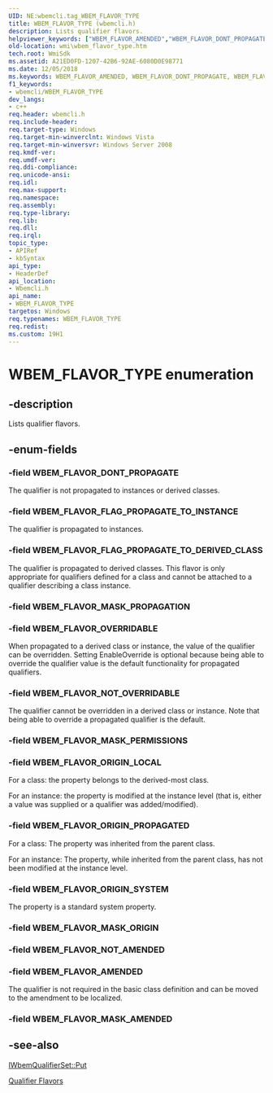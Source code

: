 ```yaml
---
UID: NE:wbemcli.tag_WBEM_FLAVOR_TYPE
title: WBEM_FLAVOR_TYPE (wbemcli.h)
description: Lists qualifier flavors.
helpviewer_keywords: ["WBEM_FLAVOR_AMENDED","WBEM_FLAVOR_DONT_PROPAGATE","WBEM_FLAVOR_FLAG_PROPAGATE_TO_DERIVED_CLASS","WBEM_FLAVOR_FLAG_PROPAGATE_TO_INSTANCE","WBEM_FLAVOR_MASK_AMENDED","WBEM_FLAVOR_MASK_ORIGIN","WBEM_FLAVOR_MASK_PERMISSIONS","WBEM_FLAVOR_MASK_PROPAGATION","WBEM_FLAVOR_NOT_AMENDED","WBEM_FLAVOR_NOT_OVERRIDABLE","WBEM_FLAVOR_ORIGIN_LOCAL","WBEM_FLAVOR_ORIGIN_PROPAGATED","WBEM_FLAVOR_ORIGIN_SYSTEM","WBEM_FLAVOR_OVERRIDABLE","WBEM_FLAVOR_TYPE","WBEM_FLAVOR_TYPE enumeration [Windows Management Instrumentation]","wbemcli/WBEM_FLAVOR_AMENDED","wbemcli/WBEM_FLAVOR_DONT_PROPAGATE","wbemcli/WBEM_FLAVOR_FLAG_PROPAGATE_TO_DERIVED_CLASS","wbemcli/WBEM_FLAVOR_FLAG_PROPAGATE_TO_INSTANCE","wbemcli/WBEM_FLAVOR_MASK_AMENDED","wbemcli/WBEM_FLAVOR_MASK_ORIGIN","wbemcli/WBEM_FLAVOR_MASK_PERMISSIONS","wbemcli/WBEM_FLAVOR_MASK_PROPAGATION","wbemcli/WBEM_FLAVOR_NOT_AMENDED","wbemcli/WBEM_FLAVOR_NOT_OVERRIDABLE","wbemcli/WBEM_FLAVOR_ORIGIN_LOCAL","wbemcli/WBEM_FLAVOR_ORIGIN_PROPAGATED","wbemcli/WBEM_FLAVOR_ORIGIN_SYSTEM","wbemcli/WBEM_FLAVOR_OVERRIDABLE","wbemcli/WBEM_FLAVOR_TYPE","wmi.wbem_flavor_type"]
old-location: wmi\wbem_flavor_type.htm
tech.root: WmiSdk
ms.assetid: A21ED0FD-1207-42B6-92AE-6080D0E98771
ms.date: 12/05/2018
ms.keywords: WBEM_FLAVOR_AMENDED, WBEM_FLAVOR_DONT_PROPAGATE, WBEM_FLAVOR_FLAG_PROPAGATE_TO_DERIVED_CLASS, WBEM_FLAVOR_FLAG_PROPAGATE_TO_INSTANCE, WBEM_FLAVOR_MASK_AMENDED, WBEM_FLAVOR_MASK_ORIGIN, WBEM_FLAVOR_MASK_PERMISSIONS, WBEM_FLAVOR_MASK_PROPAGATION, WBEM_FLAVOR_NOT_AMENDED, WBEM_FLAVOR_NOT_OVERRIDABLE, WBEM_FLAVOR_ORIGIN_LOCAL, WBEM_FLAVOR_ORIGIN_PROPAGATED, WBEM_FLAVOR_ORIGIN_SYSTEM, WBEM_FLAVOR_OVERRIDABLE, WBEM_FLAVOR_TYPE, WBEM_FLAVOR_TYPE enumeration [Windows Management Instrumentation], wbemcli/WBEM_FLAVOR_AMENDED, wbemcli/WBEM_FLAVOR_DONT_PROPAGATE, wbemcli/WBEM_FLAVOR_FLAG_PROPAGATE_TO_DERIVED_CLASS, wbemcli/WBEM_FLAVOR_FLAG_PROPAGATE_TO_INSTANCE, wbemcli/WBEM_FLAVOR_MASK_AMENDED, wbemcli/WBEM_FLAVOR_MASK_ORIGIN, wbemcli/WBEM_FLAVOR_MASK_PERMISSIONS, wbemcli/WBEM_FLAVOR_MASK_PROPAGATION, wbemcli/WBEM_FLAVOR_NOT_AMENDED, wbemcli/WBEM_FLAVOR_NOT_OVERRIDABLE, wbemcli/WBEM_FLAVOR_ORIGIN_LOCAL, wbemcli/WBEM_FLAVOR_ORIGIN_PROPAGATED, wbemcli/WBEM_FLAVOR_ORIGIN_SYSTEM, wbemcli/WBEM_FLAVOR_OVERRIDABLE, wbemcli/WBEM_FLAVOR_TYPE, wmi.wbem_flavor_type
f1_keywords:
- wbemcli/WBEM_FLAVOR_TYPE
dev_langs:
- c++
req.header: wbemcli.h
req.include-header: 
req.target-type: Windows
req.target-min-winverclnt: Windows Vista
req.target-min-winversvr: Windows Server 2008
req.kmdf-ver: 
req.umdf-ver: 
req.ddi-compliance: 
req.unicode-ansi: 
req.idl: 
req.max-support: 
req.namespace: 
req.assembly: 
req.type-library: 
req.lib: 
req.dll: 
req.irql: 
topic_type:
- APIRef
- kbSyntax
api_type:
- HeaderDef
api_location:
- Wbemcli.h
api_name:
- WBEM_FLAVOR_TYPE
targetos: Windows
req.typenames: WBEM_FLAVOR_TYPE
req.redist: 
ms.custom: 19H1
---
```


# WBEM_FLAVOR_TYPE enumeration


## -description


Lists qualifier flavors.


## -enum-fields




### -field WBEM_FLAVOR_DONT_PROPAGATE

The qualifier is not propagated to instances or derived classes.


### -field WBEM_FLAVOR_FLAG_PROPAGATE_TO_INSTANCE

The qualifier is propagated to instances.


### -field WBEM_FLAVOR_FLAG_PROPAGATE_TO_DERIVED_CLASS

The qualifier is propagated to derived classes. This flavor is only appropriate for qualifiers defined for a class and cannot be attached to a qualifier describing a class instance.


### -field WBEM_FLAVOR_MASK_PROPAGATION


### -field WBEM_FLAVOR_OVERRIDABLE

When propagated to a derived class or instance, the value of the qualifier can be overridden. Setting EnableOverride is optional because being able to override the qualifier value is the default functionality for propagated qualifiers.


### -field WBEM_FLAVOR_NOT_OVERRIDABLE

The qualifier cannot be overridden in a derived class or instance. Note that being able to override a propagated qualifier is the default.


### -field WBEM_FLAVOR_MASK_PERMISSIONS


### -field WBEM_FLAVOR_ORIGIN_LOCAL

For a class: the property belongs to the derived-most class.

For an instance: the property is modified at the instance level (that is, either a value was supplied or a qualifier was added/modified).


### -field WBEM_FLAVOR_ORIGIN_PROPAGATED

For a class: The property was inherited from the parent class.

For an instance: The property, while inherited from the parent class, has not been modified at the instance level.


### -field WBEM_FLAVOR_ORIGIN_SYSTEM

The property is a standard system property.


### -field WBEM_FLAVOR_MASK_ORIGIN


### -field WBEM_FLAVOR_NOT_AMENDED


### -field WBEM_FLAVOR_AMENDED

The qualifier is not required in the basic class definition and can be moved to the amendment to be localized.


### -field WBEM_FLAVOR_MASK_AMENDED


## -see-also




<a href="https://docs.microsoft.com/windows/desktop/api/wbemcli/nf-wbemcli-iwbemqualifierset-put">IWbemQualifierSet::Put</a>



<a href="https://docs.microsoft.com/windows/desktop/WmiSdk/qualifier-flavors">Qualifier Flavors</a>
 

 

